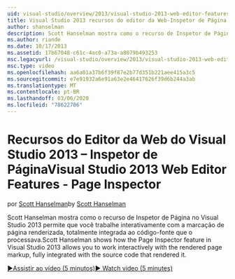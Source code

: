 ```yaml
---
uid: visual-studio/overview/2013/visual-studio-2013-web-editor-features-page-inspector
title: Visual Studio 2013 recursos do editor da Web-Inspetor de Página | Microsoft Docs
author: shanselman
description: Scott Hanselman mostra como o recurso de Inspetor de Página no Visual Studio 2013 permite que você trabalhe interativamente com a marcação de página renderizada, totalmente integrada w...
ms.author: riande
ms.date: 10/17/2013
ms.assetid: 17b67048-c61c-4ac0-a73a-a8079b493253
msc.legacyurl: /visual-studio/overview/2013/visual-studio-2013-web-editor-features-page-inspector
msc.type: video
ms.openlocfilehash: aa6a01a37b6f39f87e2b77d351b221aee415a3c5
ms.sourcegitcommit: e7e91932a6e91a63e2e46417626f39d6b244a3ab
ms.translationtype: MT
ms.contentlocale: pt-BR
ms.lasthandoff: 03/06/2020
ms.locfileid: "78622706"
---
```

# <a name="visual-studio-2013-web-editor-features---page-inspector"></a><span data-ttu-id="7481b-103">Recursos do Editor da Web do Visual Studio 2013 – Inspetor de Página</span><span class="sxs-lookup"><span data-stu-id="7481b-103">Visual Studio 2013 Web Editor Features - Page Inspector</span></span>

<span data-ttu-id="7481b-104">por [Scott Hanselman](https://github.com/shanselman)</span><span class="sxs-lookup"><span data-stu-id="7481b-104">by [Scott Hanselman](https://github.com/shanselman)</span></span>

<span data-ttu-id="7481b-105">Scott Hanselman mostra como o recurso de Inspetor de Página no Visual Studio 2013 permite que você trabalhe interativamente com a marcação de página renderizada, totalmente integrada ao código-fonte que o processava.</span><span class="sxs-lookup"><span data-stu-id="7481b-105">Scott Hanselman shows how the Page Inspector feature in Visual Studio 2013 allows you to work interactively with the rendered page markup, fully integrated with the source code that rendered it.</span></span>

[<span data-ttu-id="7481b-106">&#9654;Assistir ao vídeo (5 minutos)</span><span class="sxs-lookup"><span data-stu-id="7481b-106">&#9654; Watch video (5 minutes)</span></span>](https://channel9.msdn.com/Blogs/ASP-NET-Site-Videos/visual-studio-2013-web-editor-features-page-inspector)
